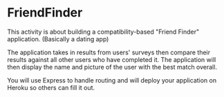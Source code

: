 # FriendFinder

This activity is about building a compatibility-based "Friend Finder" application. (Basically a dating app)

The application takes in results from users' surveys then compare their results against all other users who have completed it. The application will then display the name and picture of the user with the best match overall.

You will use Express to handle routing and will deploy your application on Heroku so others can fill it out.
